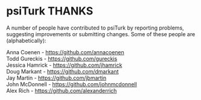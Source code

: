 psiTurk THANKS
===============

A number of people have contributed to psiTurk by reporting problems,
suggesting improvements or submitting changes. Some of these people 
are (alphabetically):

Anna Coenen - https://github.com/annacoenen  
Todd Gureckis - https://github.com/gureckis  
Jessica Hamrick - https://github.com/jhamrick  
Doug Markant - https://github.com/dmarkant  
Jay Martin - https://github.com/jbmartin  
John McDonnell - https://github.com/johnmcdonnell  
Alex Rich - https://github.com/alexanderrich  

